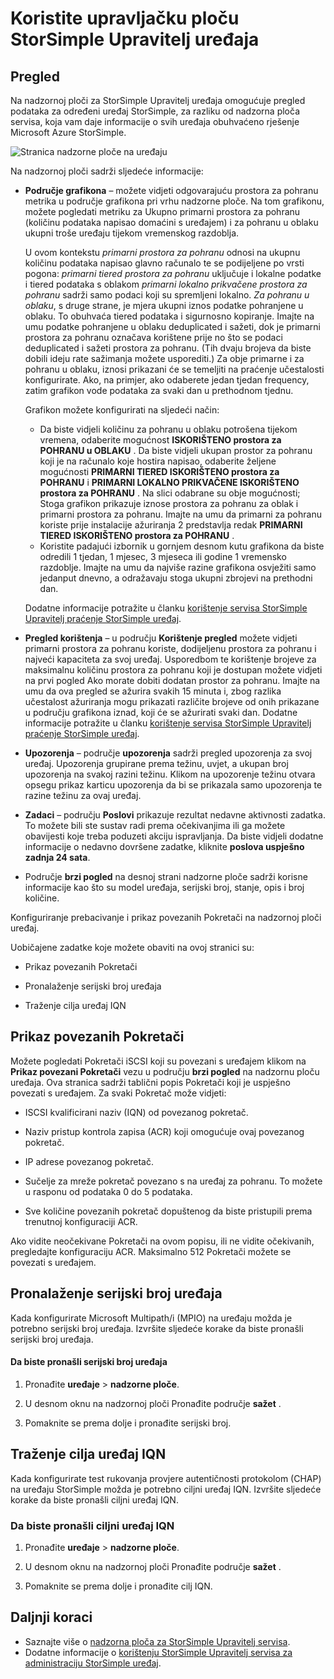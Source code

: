 <properties
   pageTitle="Koristite upravljačku ploču StorSimple Upravitelj uređaja | Microsoft Azure"
   description="U članku se opisuje na nadzornoj ploči StorSimple Upravitelj servisa uređaj i kako ga koristiti za prikaz metrike pohrane i povezani Pokretači i pronađite serijski broj i IQN."
   services="storsimple"
   documentationCenter="NA"
   authors="alkohli"
   manager="carmonm"
   editor="" />
<tags
   ms.service="storsimple"
   ms.devlang="NA"
   ms.topic="article"
   ms.tgt_pltfrm="NA"
   ms.workload="TBD"
   ms.date="09/21/2016"
   ms.author="alkohli" />

# <a name="use-the-storsimple-manager-device-dashboard"></a>Koristite upravljačku ploču StorSimple Upravitelj uređaja

## <a name="overview"></a>Pregled

Na nadzornoj ploči za StorSimple Upravitelj uređaja omogućuje pregled podataka za određeni uređaj StorSimple, za razliku od nadzorna ploča servisa, koja vam daje informacije o svih uređaja obuhvaćeno rješenje Microsoft Azure StorSimple.

![Stranica nadzorne ploče na uređaju](./media/storsimple-device-dashboard/StorSimple_DeviceDashbaord1M.png)

Na nadzornoj ploči sadrži sljedeće informacije:

- **Područje grafikona** – možete vidjeti odgovarajuću prostora za pohranu metrika u područje grafikona pri vrhu nadzorne ploče. Na tom grafikonu, možete pogledati metriku za Ukupno primarni prostora za pohranu (količinu podataka napisao domaćini s uređajem) i za pohranu u oblaku ukupni troše uređaju tijekom vremenskog razdoblja.

     U ovom kontekstu *primarni prostora za pohranu* odnosi na ukupnu količinu podataka napisao glavno računalo te se podijeljene po vrsti pogona: *primarni tiered prostora za pohranu* uključuje i lokalne podatke i tiered podataka s oblakom *primarni lokalno prikvačene prostora za pohranu* sadrži samo podaci koji su spremljeni lokalno. *Za pohranu u oblaku*, s druge strane, je mjera ukupni iznos podatke pohranjene u oblaku. To obuhvaća tiered podataka i sigurnosno kopiranje. Imajte na umu podatke pohranjene u oblaku deduplicated i sažeti, dok je primarni prostora za pohranu označava korištene prije no što se podaci deduplicated i sažeti prostora za pohranu. (Tih dvaju brojeva da biste dobili ideju rate sažimanja možete usporediti.) Za obje primarne i za pohranu u oblaku, iznosi prikazani će se temeljiti na praćenje učestalosti konfigurirate. Ako, na primjer, ako odaberete jedan tjedan frequency, zatim grafikon vode podataka za svaki dan u prethodnom tjednu.

     Grafikon možete konfigurirati na sljedeći način:

     - Da biste vidjeli količinu za pohranu u oblaku potrošena tijekom vremena, odaberite mogućnost **ISKORIŠTENO prostora za POHRANU u OBLAKU** . Da biste vidjeli ukupan prostor za pohranu koji je na računalo koje hostira napisao, odaberite željene mogućnosti **PRIMARNI TIERED ISKORIŠTENO prostora za POHRANU** i **PRIMARNI LOKALNO PRIKVAČENE ISKORIŠTENO prostora za POHRANU** . Na slici odabrane su obje mogućnosti; Stoga grafikon prikazuje iznose prostora za pohranu za oblak i primarni prostora za pohranu. Imajte na umu da primarni za pohranu koriste prije instalacije ažuriranja 2 predstavlja redak **PRIMARNI TIERED ISKORIŠTENO prostora za POHRANU** .
     - Koristite padajući izbornik u gornjem desnom kutu grafikona da biste odredili 1 tjedan, 1 mjesec, 3 mjeseca ili godine 1 vremensko razdoblje. Imajte na umu da najviše razine grafikona osvježiti samo jedanput dnevno, a odražavaju stoga ukupni zbrojevi na prethodni dan.

     Dodatne informacije potražite u članku [korištenje servisa StorSimple Upravitelj praćenje StorSimple uređaj](storsimple-monitor-device.md).

- **Pregled korištenja** – u području **Korištenje pregled** možete vidjeti primarni prostora za pohranu koriste, dodijeljenu prostora za pohranu i najveći kapaciteta za svoj uređaj. Usporedbom te korištenje brojeve za maksimalnu količinu prostora za pohranu koji je dostupan možete vidjeti na prvi pogled Ako morate dobiti dodatan prostor za pohranu. Imajte na umu da ova pregled se ažurira svakih 15 minuta i, zbog razlika učestalost ažuriranja mogu prikazati različite brojeve od onih prikazane u području grafikona iznad, koji će se ažurirati svaki dan. Dodatne informacije potražite u članku [korištenje servisa StorSimple Upravitelj praćenje StorSimple uređaj](storsimple-monitor-device.md).


- **Upozorenja** – područje **upozorenja** sadrži pregled upozorenja za svoj uređaj. Upozorenja grupirane prema težinu, uvjet, a ukupan broj upozorenja na svakoj razini težinu. Klikom na upozorenje težinu otvara opsegu prikaz karticu upozorenja da bi se prikazala samo upozorenja te razine težinu za ovaj uređaj.

- **Zadaci** – području **Poslovi** prikazuje rezultat nedavne aktivnosti zadatka. To možete bili ste sustav radi prema očekivanjima ili ga možete obavijesti koje treba poduzeti akciju ispravljanja. Da biste vidjeli dodatne informacije o nedavno dovršene zadatke, kliknite **poslova uspješno zadnja 24 sata**.

- Područje **brzi pogled** na desnoj strani nadzorne ploče sadrži korisne informacije kao što su model uređaja, serijski broj, stanje, opis i broj količine.

Konfiguriranje prebacivanje i prikaz povezanih Pokretači na nadzornoj ploči uređaj.

Uobičajene zadatke koje možete obaviti na ovoj stranici su:

- Prikaz povezanih Pokretači

- Pronalaženje serijski broj uređaja

- Traženje cilja uređaj IQN

## <a name="view-connected-initiators"></a>Prikaz povezanih Pokretači

Možete pogledati Pokretači iSCSI koji su povezani s uređajem klikom na **Prikaz povezani Pokretači** vezu u području **brzi pogled** na nadzornu ploču uređaja. Ova stranica sadrži tablični popis Pokretači koji je uspješno povezati s uređajem. Za svaki Pokretač može vidjeti:

- ISCSI kvalificirani naziv (IQN) od povezanog pokretač.

- Naziv pristup kontrola zapisa (ACR) koji omogućuje ovaj povezanog pokretač.

- IP adrese povezanog pokretač.

- Sučelje za mreže pokretač povezano s na uređaj za pohranu. To možete u rasponu od podataka 0 do 5 podataka.

- Sve količine povezanih pokretač dopuštenog da biste pristupili prema trenutnoj konfiguraciji ACR.

Ako vidite neočekivane Pokretači na ovom popisu, ili ne vidite očekivanih, pregledajte konfiguraciju ACR. Maksimalno 512 Pokretači možete se povezati s uređajem.

## <a name="find-the-device-serial-number"></a>Pronalaženje serijski broj uređaja

Kada konfigurirate Microsoft Multipath/i (MPIO) na uređaju možda je potrebno serijski broj uređaja. Izvršite sljedeće korake da biste pronašli serijski broj uređaja.

#### <a name="to-find-the-device-serial-number"></a>Da biste pronašli serijski broj uređaja

1. Pronađite **uređaje** > **nadzorne ploče**.

2. U desnom oknu na nadzornoj ploči Pronađite područje **sažet** .

3. Pomaknite se prema dolje i pronađite serijski broj.

## <a name="find-the-device-target-iqn"></a>Traženje cilja uređaj IQN

Kada konfigurirate test rukovanja provjere autentičnosti protokolom (CHAP) na uređaju StorSimple možda je potrebno ciljni uređaj IQN. Izvršite sljedeće korake da biste pronašli ciljni uređaj IQN.

### <a name="to-find-the-device-target-iqn"></a>Da biste pronašli ciljni uređaj IQN

1. Pronađite **uređaje** > **nadzorne ploče**.

1. U desnom oknu na nadzornoj ploči Pronađite područje **sažet** .

1. Pomaknite se prema dolje i pronađite cilj IQN.

## <a name="next-steps"></a>Daljnji koraci

- Saznajte više o [nadzorna ploča za StorSimple Upravitelj servisa](storsimple-service-dashboard.md).
- Dodatne informacije o [korištenju StorSimple Upravitelj servisa za administraciju StorSimple uređaj](storsimple-manager-service-administration.md).
